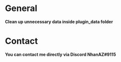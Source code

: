 # General
**Clean up unnecessary data inside plugin_data folder**
# Contact
**You can contact me directly via Discord NhanAZ#9115**
